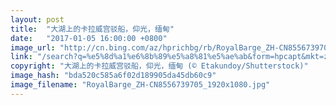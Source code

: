 ```yaml
---
layout: post
title:  "大湖上的卡拉威宫驳船，仰光，缅甸"
date:   "2017-01-05 16:00:00 +0800"
image_url: "http://cn.bing.com/az/hprichbg/rb/RoyalBarge_ZH-CN8556739705_1920x1080.jpg"
link: "/search?q=%e5%8d%a1%e6%8b%89%e5%a8%81%e5%ae%ab&form=hpcapt&mkt=zh-cn"
copyright: "大湖上的卡拉威宫驳船，仰光，缅甸 (© Etakundoy/Shutterstock)"
image_hash: "bda520c585a6f02d189905da45db60c9"
image_filename: "RoyalBarge_ZH-CN8556739705_1920x1080.jpg"
---
```

